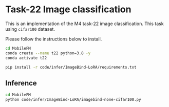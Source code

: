 # Task-22 Image classification

This is an implementation of the M4 task-22 image classification.
This task using `cifar100` dataset.

Please follow the instructions below to install.
```bash
cd MobileFM
conda create --name t22 python=3.8 -y
conda activate t22

pip install -r code/infer/ImageBind-LoRA/requirements.txt
```

## Inference
```bash
cd MobileFM
python code/infer/ImageBind-LoRA/imagebind-none-cifar100.py
```
